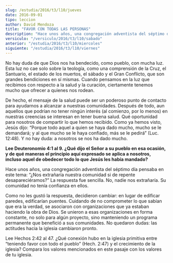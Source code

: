 ```yaml
---
slug: /estudia/2016/t3/l10/jueves
date: 2016-09-01
tipo: leccion
author: David Mendoza
title: "FAVOR CON TODAS LAS PERSONAS"
description: "Hace unos años, una congregación adventista del séptimo día pensaba en este  tema: “¿Nos extrañaría nuestra comunidad si de repente desapareciéramos?” La  respuesta fue sencilla. No, nadie nos extrañaría. Su comunidad no tenía  confianza en ellos."
versiculo: "/versiculo/2016/t3/l10/sabado"
anterior: "/estudia/2016/t3/l10/miercoles"
siguiente: "/estudia/2016/t3/l10/viernes"
---
```


No hay duda de que Dios nos ha bendecido, como pueblo, con mucha luz. Esta luz no cae solo sobre la teología, como una comprensión de la Cruz, el Santuario, el estado de los muertos, el sábado y el Gran Conflicto, que son grandes bendiciones en sí mismas. Cuando pensamos en la luz que recibimos con respecto a la salud y la curación, ciertamente tenemos mucho que ofrecer a quienes nos rodean.

De hecho, el mensaje de la salud puede ser un poderoso punto de contacto para ayudarnos a alcanzar a nuestras comunidades. Después de todo, aun aquellos que podrían no tener ningún interés (al comienzo, por lo menos) en nuestras creencias se interesan en tener buena salud. Qué oportunidad para nosotros de compartir lo que hemos recibido. Como ya hemos visto, Jesús dijo: “Porque todo aquel a quien se haya dado mucho, mucho se le demandará; y al que mucho se le haya confiado, más se le pedirá” (Luc. 12:48). Y no hay duda: a nosotros se nos ha dado mucho.

**Lee Deuteronomio 4:1 al 9. ¿Qué dijo el Señor a su pueblo en esa ocasión, y de qué maneras el principio aquí expresado se aplica a nosotros, incluso aquel de obedecer todo lo que Jesús les había mandado?**

Hace unos años, una congregación adventista del séptimo día pensaba en este tema: “¿Nos extrañaría nuestra comunidad si de repente desapareciéramos?” La respuesta fue sencilla. No, nadie nos extrañaría. Su comunidad no tenía confianza en ellos.

Como no les gustó la respuesta, decidieron cambiar: en lugar de edificar paredes, edificarían puentes. Cuidando de no comprometer lo que sabían que era la verdad, se asociaron con organizaciones que ya estaban haciendo la obra de Dios. Se unieron a esas organizaciones en forma constante, no solo para algún proyecto, sino manteniendo un programa permanente que benefició a sus comunidades. No quedaron dudas: las actitudes hacia la iglesia cambiaron pronto.

Lee Hechos 2:42 al 47. ¿Qué conexión hubo en la iglesia primitiva entre “teniendo favor con todo el pueblo” (Hech. 2:47) y el crecimiento de la iglesia? Compara los valores mencionados en este pasaje con los valores de tu iglesia.
